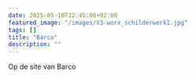 ```yaml
---
date: 2025-05-10T12:45:00+02:00
featured_image: "/images/V3-worx_schilderwerk1.jpg"
tags: []
title: "Barco"
description: ""
---
```


Op de site van Barco